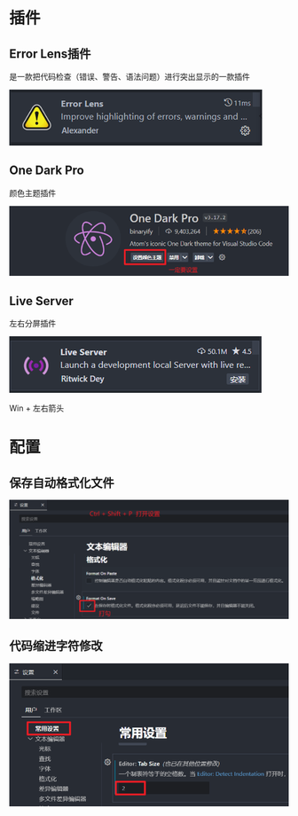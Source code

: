 # 插件

## Error Lens插件

是一款把代码检查（错误、警告、语法问题）进行突出显示的一款插件

![image-20240621221435408](imge/VSCode使用.assets/image-20240621221435408.png)

## One Dark Pro

颜色主题插件

![image-20240621220357631](imge/VSCode使用.assets/image-20240621220357631.png)

## Live Server

左右分屏插件

![image-20240621221417799](imge/VSCode使用.assets/image-20240621221417799.png)

Win + 左右箭头

# 配置

## 保存自动格式化文件

![image-20240621220918038](imge/VSCode使用.assets/image-20240621220918038.png)

## 代码缩进字符修改

![image-20240621221154296](imge/VSCode使用.assets/image-20240621221154296.png)